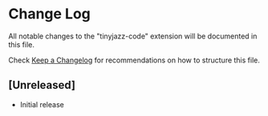 # Change Log

All notable changes to the "tinyjazz-code" extension will be documented in this file.

Check [Keep a Changelog](http://keepachangelog.com/) for recommendations on how to structure this file.

## [Unreleased]

- Initial release